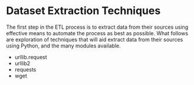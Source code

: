 # Dataset Extraction Techniques

The first step in the ETL process is to extract data from their sources using effective means to automate the process as best as possible.  What follows are exploration of techniques that will aid extract data from their sources using Python, and the many modules available.

* urllib.request
* urllib2
* requests
* wget
